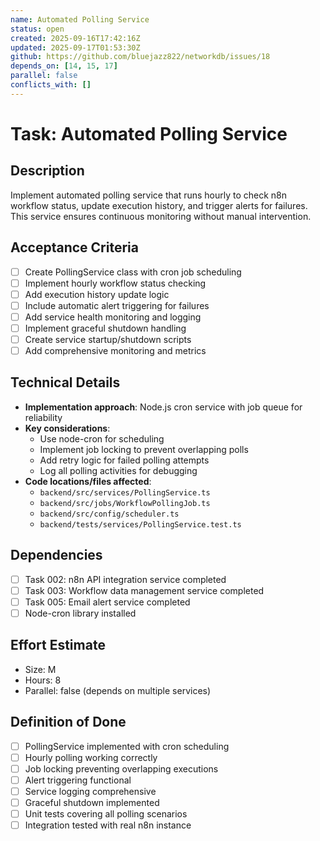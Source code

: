 ```yaml
---
name: Automated Polling Service
status: open
created: 2025-09-16T17:42:16Z
updated: 2025-09-17T01:53:30Z
github: https://github.com/bluejazz822/networkdb/issues/18
depends_on: [14, 15, 17]
parallel: false
conflicts_with: []
---
```


# Task: Automated Polling Service

## Description
Implement automated polling service that runs hourly to check n8n workflow status, update execution history, and trigger alerts for failures. This service ensures continuous monitoring without manual intervention.

## Acceptance Criteria
- [ ] Create PollingService class with cron job scheduling
- [ ] Implement hourly workflow status checking
- [ ] Add execution history update logic
- [ ] Include automatic alert triggering for failures
- [ ] Add service health monitoring and logging
- [ ] Implement graceful shutdown handling
- [ ] Create service startup/shutdown scripts
- [ ] Add comprehensive monitoring and metrics

## Technical Details
- **Implementation approach**: Node.js cron service with job queue for reliability
- **Key considerations**:
  - Use node-cron for scheduling
  - Implement job locking to prevent overlapping polls
  - Add retry logic for failed polling attempts
  - Log all polling activities for debugging
- **Code locations/files affected**:
  - `backend/src/services/PollingService.ts`
  - `backend/src/jobs/WorkflowPollingJob.ts`
  - `backend/src/config/scheduler.ts`
  - `backend/tests/services/PollingService.test.ts`

## Dependencies
- [ ] Task 002: n8n API integration service completed
- [ ] Task 003: Workflow data management service completed
- [ ] Task 005: Email alert service completed
- [ ] Node-cron library installed

## Effort Estimate
- Size: M
- Hours: 8
- Parallel: false (depends on multiple services)

## Definition of Done
- [ ] PollingService implemented with cron scheduling
- [ ] Hourly polling working correctly
- [ ] Job locking preventing overlapping executions
- [ ] Alert triggering functional
- [ ] Service logging comprehensive
- [ ] Graceful shutdown implemented
- [ ] Unit tests covering all polling scenarios
- [ ] Integration tested with real n8n instance
